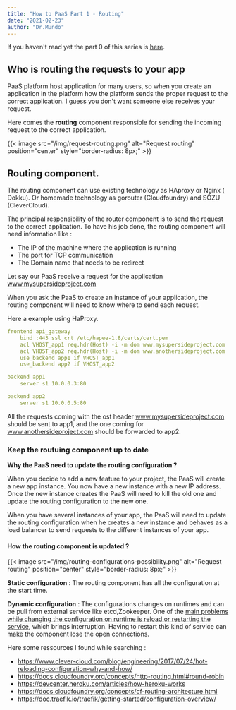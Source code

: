 ```yaml
---
title: "How to PaaS Part 1 - Routing"
date: "2021-02-23"
author: "Dr.Mundo"
---
```


If you haven't read yet the part 0 of this series is [here](https://imars.blog/post/how-to-paas-part-0/).

## Who is routing the requests to your app

PaaS platform host application for many users, so when you create an application in the platform how the platform sends the proper request to the correct application. I guess you don't want someone else receives your request.

Here comes the **routing** component responsible for sending the incoming request to the correct application.

{{< image src="/img/request-routing.png" alt="Request routing" position="center" style="border-radius: 8px;" >}}

## Routing component.

The routing component can use existing technology as HAproxy or Nginx ( Dokku). Or homemade technology as gorouter (Cloudfoundry) and SŌZU (CleverCloud).

The principal responsibility of the router component is to send the request to the correct application. To have his job done, the routing component will need information like :

-   The IP of the machine where the application is running
-   The port for TCP communication
-   The Domain name that needs to be redirect

Let say our PaaS  receive a request for the application  www.mysupersideproject.com

When you ask the PaaS to create an instance of your application, the routing component will need to know where to send each request.

Here a example using HaProxy. 

```yml
frontend api_gateway
    bind :443 ssl crt /etc/hapee-1.8/certs/cert.pem
    acl VHOST_app1 req.hdr(Host) -i -m dom www.mysupersideproject.com
    acl VHOST_app2 req.hdr(Host) -i -m dom www.anothersideproject.com
    use_backend app1 if VHOST_app1
    use_backend app2 if VHOST_app2

backend app1
    server s1 10.0.0.3:80

backend app2
    server s1 10.0.0.5:80
```

All the requests coming with the ost header www.mysupersideproject.com should be sent to app1, and the one coming for www.anothersideproject.com should be forwarded to app2.

### Keep the routuing component up to date

**Why the PaaS need to update the routing configuration ?**

When you decide to add a new feature to your project, the PaaS will create a new app instance. You now have a new instance with a new IP address.
Once the new instance creates the PaaS will need to kill the old one and update the routing configuration to the new one.

When you have several instances of your app, the PaaS will need to update the routing configuration when he creates a new instance and behaves as a load balancer to send requests to the different instances of your app.

#### How the routing component is updated ? 

{{< image src="/img/routing-configurations-possibility.png" alt="Request routing" position="center" style="border-radius: 8px;" >}}

**Static configuration** : The routing component has all the configuration at the start time.

**Dynamic configuration** : The configurations changes on runtimes and can be pull from external service like etcd,Zookeeper. One of the [main problems while changing the configuration on runtime is reload or restarting the service](https://www.clever-cloud.com/blog/engineering/2017/07/24/hot-reloading-configuration-why-and-how/), which brings interruption. Having to restart this kind of service can make the component lose the open connections.

Here some ressources I found while searching :

- https://www.clever-cloud.com/blog/engineering/2017/07/24/hot-reloading-configuration-why-and-how/
-  https://docs.cloudfoundry.org/concepts/http-routing.html#round-robin
- https://devcenter.heroku.com/articles/how-heroku-works
- https://docs.cloudfoundry.org/concepts/cf-routing-architecture.html
- https://doc.traefik.io/traefik/getting-started/configuration-overview/
